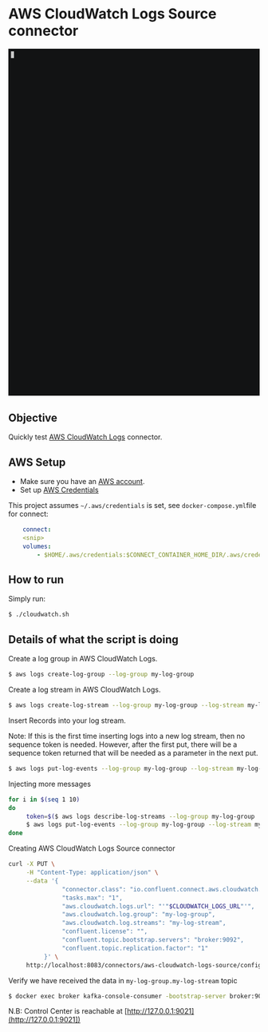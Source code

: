 # AWS CloudWatch Logs Source connector

![asciinema](https://github.com/vdesabou/gifs/blob/master/connect/connect-aws-cloudwatch-logs-source/asciinema.gif?raw=true)

## Objective

Quickly test [AWS CloudWatch Logs](https://docs.confluent.io/current/connect/kafka-connect-aws-cloudwatch-logs/index.html#kconnect-long-aws-cloudwatch-logs-source-connector) connector.



## AWS Setup

* Make sure you have an [AWS account](https://docs.aws.amazon.com/streams/latest/dev/before-you-begin.html#setting-up-sign-up-for-aws).
* Set up [AWS Credentials](https://docs.confluent.io/current/connect/kafka-connect-kinesis/quickstart.html#aws-credentials)

This project assumes `~/.aws/credentials` is set, see `docker-compose.yml`file for connect:

```yaml
    connect:
    <snip>
    volumes:
        - $HOME/.aws/credentials:$CONNECT_CONTAINER_HOME_DIR/.aws/credentials
```

## How to run

Simply run:

```bash
$ ./cloudwatch.sh
```


## Details of what the script is doing

Create a log group in AWS CloudWatch Logs.

```bash
$ aws logs create-log-group --log-group my-log-group
```

Create a log stream in AWS CloudWatch Logs.

```bash
$ aws logs create-log-stream --log-group my-log-group --log-stream my-log-stream
```

Insert Records into your log stream.

Note: If this is the first time inserting logs into a new log stream, then no sequence token is needed.
However, after the first put, there will be a sequence token returned that will be needed as a parameter in the next put.

```bash
$ aws logs put-log-events --log-group my-log-group --log-stream my-log-stream --log-events timestamp=`date +%s000`,message="This is a log #0"
```

Injecting more messages

```bash
for i in $(seq 1 10)
do
     token=$($ aws logs describe-log-streams --log-group my-log-group | jq -r .logStreams[0].uploadSequenceToken)
     $ aws logs put-log-events --log-group my-log-group --log-stream my-log-stream --log-events timestamp=`date +%s000`,message="This is a log #${i}" --sequence-token ${token}
done
```

Creating AWS CloudWatch Logs Source connector

```bash
curl -X PUT \
     -H "Content-Type: application/json" \
     --data '{
               "connector.class": "io.confluent.connect.aws.cloudwatch.AwsCloudWatchSourceConnector",
               "tasks.max": "1",
               "aws.cloudwatch.logs.url": "'"$CLOUDWATCH_LOGS_URL"'",
               "aws.cloudwatch.log.group": "my-log-group",
               "aws.cloudwatch.log.streams": "my-log-stream",
               "confluent.license": "",
               "confluent.topic.bootstrap.servers": "broker:9092",
               "confluent.topic.replication.factor": "1"
          }' \
     http://localhost:8083/connectors/aws-cloudwatch-logs-source/config | jq .
```

Verify we have received the data in `my-log-group.my-log-stream` topic

```bash
$ docker exec broker kafka-console-consumer -bootstrap-server broker:9092 --topic my-log-group.my-log-stream --from-beginning --max-messages 10
```

N.B: Control Center is reachable at [http://127.0.0.1:9021](http://127.0.0.1:9021])
